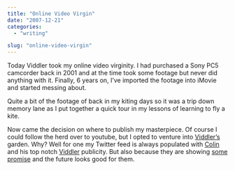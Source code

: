 ```yaml
---
title: "Online Video Virgin"
date: "2007-12-21"
categories: 
  - "writing"

slug: "online-video-virgin"
---
```


Today Viddler took my online video virginity. I had purchased a Sony PC5 camcorder back in 2001 and at the time took some footage but never did anything with it. Finally, 6 years on, I’ve imported the footage into iMovie and started messing about.

Quite a bit of the footage of back in my kiting days so it was a trip down memory lane as I put together a quick tour in my lessons of learning to fly a kite.

Now came the decision on where to publish my masterpiece. Of course I could follow the herd over to youtube, but I opted to venture into [Viddler’s](http://www.viddler.com/explore/funkylarma) garden. Why? Well for one my Twitter feed is always populated with [Colin](http://cdevroe.com/) and his top notch [Viddler](http://www.viddler.com/) publicity. But also because they are showing [some promise](http://cybernetnews.com/2007/12/18/2007-cybernet-awards-best-sites-for-sharing/) and the future looks good for them.
